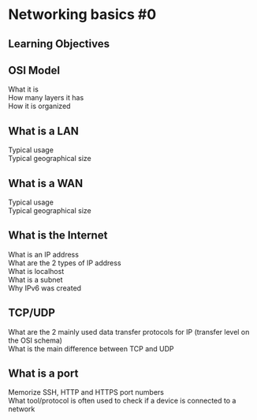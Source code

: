 Networking basics #0
===

Learning Objectives
---

OSI Model  
---
What it is  
How many layers it has  
How it is organized  

What is a LAN  
---
Typical usage  
Typical geographical size  

What is a WAN
---
Typical usage  
Typical geographical size  

What is the Internet
---
What is an IP address  
What are the 2 types of IP address  
What is localhost  
What is a subnet  
Why IPv6 was created  

TCP/UDP
---
What are the 2 mainly used data transfer protocols for IP (transfer level on the OSI schema)  
What is the main difference between TCP and UDP  

What is a port
---
Memorize SSH, HTTP and HTTPS port numbers  
What tool/protocol is often used to check if a device is connected to a network  
